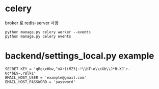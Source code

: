 
celery
======

broker 로 redis-server 사용

````
python manage.py celery worker --events
python manage.py celery events
````

backend/settings_local.py example
=================================

```
SECRET_KEY = 'qRg\x0bw,^oXr)(MZ3|~!\\bT~o\\cGb\\J*R~XJ`r-Uc*bE9~,rBlk1'
EMAIL_HOST_USER = 'example@gmail.com'
EMAIL_HOST_PASSWORD = 'password'
````

